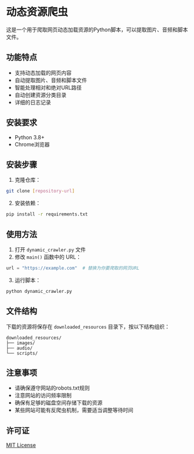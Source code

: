 # 动态资源爬虫

这是一个用于爬取网页动态加载资源的Python脚本，可以提取图片、音频和脚本文件。

## 功能特点

- 支持动态加载的网页内容
- 自动提取图片、音频和脚本文件
- 智能处理相对和绝对URL路径
- 自动创建资源分类目录
- 详细的日志记录

## 安装要求

- Python 3.8+
- Chrome浏览器

## 安装步骤

1. 克隆仓库：
```bash
git clone [repository-url]
```

2. 安装依赖：
```bash
pip install -r requirements.txt
```

## 使用方法

1. 打开 `dynamic_crawler.py` 文件
2. 修改 `main()` 函数中的 URL：
```python
url = "https://example.com"  # 替换为你要爬取的网页URL
```
3. 运行脚本：
```bash
python dynamic_crawler.py
```

## 文件结构

下载的资源将保存在 `downloaded_resources` 目录下，按以下结构组织：
```
downloaded_resources/
├── images/
├── audio/
└── scripts/
```

## 注意事项

- 请确保遵守网站的robots.txt规则
- 注意网站的访问频率限制
- 确保有足够的磁盘空间存储下载的资源
- 某些网站可能有反爬虫机制，需要适当调整等待时间

## 许可证

[MIT License](LICENSE)
